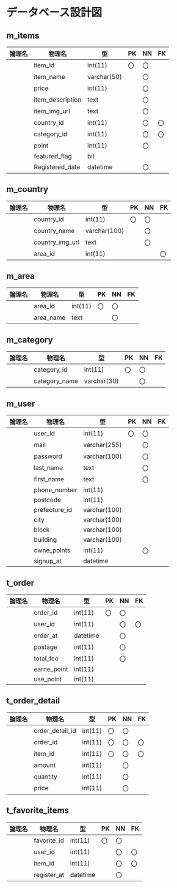 # データベース設計図

## m_items

|論理名|物理名|型|PK|NN|FK|
|--|--|--|--|--|--|
||item_id|int(11)|〇|〇||
||item_name|varchar(50)||〇||
||price|int(11)||〇||
||item_description|text||〇|||
||item_img_url|text||〇||
||country_id|int(11)||〇|〇|
||category_id|int(11)||〇|〇|
||point|int(11)||〇||
||featured_flag|bit||||
||Registered_date|datetime||〇||


## m_country

|論理名|物理名|型|PK|NN|FK|
|--|--|--|--|--|--|
||country_id|int(11)|〇|〇||
||country_name|varchar(100)||〇||
||country_img_url|text||〇||
||area_id|int(11)|||〇|〇|

## m_area

|論理名|物理名|型|PK|NN|FK|
|--|--|--|--|--|--|
||area_id|int(11)|〇|〇||
||area_name|text||〇||

## m_category

|論理名|物理名|型|PK|NN|FK|
|--|--|--|--|--|--|
||category_id|int(11)|〇|〇||
||category_name|varchar(30)||〇||

## m_user

|論理名|物理名|型|PK|NN|FK|
|--|--|--|--|--|--|
||user_id|int(11)|〇|〇||
||mail|varchar(255)||〇||
||password|varchar(100)||〇||
||last_name|text||〇||
||first_name|text||〇||
||phone_number|int(11)||||
||postcode|int(11)||||
||prefecture_id|varchar(100)||||
||city|varchar(100)||||
||block|varchar(100)||||
||building|varchar(100)|||||
||owne_points|int(11)||〇||
||signup_at|datetime|||||

## t_order

|論理名|物理名|型|PK|NN|FK|
|--|--|--|--|--|--|
||order_id|int(11)|〇|〇||
||user_id|int(11)||〇|〇|
||order_at|datetime||〇||
||postage|int(11)||〇||
||total_fee|int(11)||〇||
||earne_point|int(11)||||
||use_point|int(11)||||

## t_order_detail

|論理名|物理名|型|PK|NN|FK|
|--|--|--|--|--|--|
||order_detail_id|int(11)|〇|〇||
||order_id|int(11)|〇|〇|〇|
||item_id|int(11)|〇|〇|〇|
||amount|int(11)||〇||
||quantity|int(11)||〇||
||price|int(11)||〇||

## t_favorite_items

|論理名|物理名|型|PK|NN|FK|
|--|--|--|--|--|--|
||favorite_id|int(11)|〇|〇||
||user_id|int(11)||〇|〇|
||item_id|int(11)||〇|〇|
||register_at|datetime||〇||
